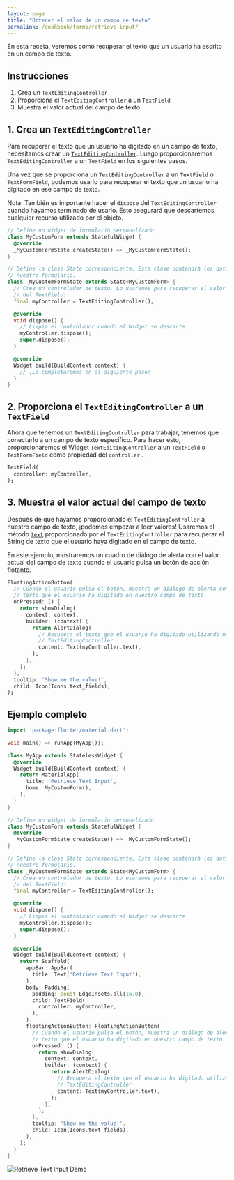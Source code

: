 ```yaml
---
layout: page
title: "Obtener el valor de un campo de texto"
permalink: /cookbook/forms/retrieve-input/
---
```


En esta receta, veremos cómo recuperar el texto que un usuario ha escrito en un campo de texto.

## Instrucciones

  1. Crea un `TextEditingController`
  2. Proporciona el `TextEditingController` a un `TextField`
  3. Muestra el valor actual del campo de texto

## 1. Crea un `TextEditingController`

Para recuperar el texto que un usuario ha digitado en un campo de texto, necesitamos crear un [`TextEditingController`](https://docs.flutter.io/flutter/widgets/TextEditingController-class.html).
Luego proporcionaremos `TextEditingController` a un `TextField` en los siguientes pasos.

Una vez que se proporciona un `TextEditingController` a un `TextField` o `TextFormField`,
podemos usarlo para recuperar el texto que un usuario ha digitado en ese campo de texto.

Nota: También es importante hacer el `dispose` del `TextEditingController` cuando hayamos terminado de usarlo. Esto asegurará que descartemos cualquier recurso utilizado por el objeto.

<!-- skip -->
```dart
// Define un widget de formulario personalizado
class MyCustomForm extends StatefulWidget {
  @override
  _MyCustomFormState createState() => _MyCustomFormState();
}

// Define la clase State correspondiente. Esta clase contendrá los datos relacionados con
// nuestro formulario.
class _MyCustomFormState extends State<MyCustomForm> {
  // Crea un controlador de texto. Lo usaremos para recuperar el valor actual
  // del TextField!
  final myController = TextEditingController();

  @override
  void dispose() {
    // Limpia el controlador cuando el Widget se descarte
    myController.dispose();
    super.dispose();
  }

  @override
  Widget build(BuildContext context) {
    // ¡Lo completaremos en el siguiente paso!
  }
}
```

## 2. Proporciona el `TextEditingController` a un `TextField`

Ahora que tenemos un `TextEditingController` para trabajar, tenemos que conectarlo a un  campo de texto específico. Para hacer esto, proporcionaremos el Widget `TextEditingController` 
a un `TextField` o `TextFormField`  como propiedad del `controller` .

<!-- skip -->
```dart
TextField(
  controller: myController,
);
```

## 3. Muestra el valor actual del campo de texto

Después de que hayamos proporcionado el `TextEditingController` a nuestro campo de texto, ¡podemos empezar a leer valores! Usaremos el método [`text`](https://docs.flutter.io/flutter/widgets/TextEditingController/text.html) 
proporcionado por el `TextEditingController` para recuperar el String de texto que el usuario haya digitado en el campo de texto.

En este ejemplo, mostraremos un cuadro de diálogo de alerta con el valor actual del campo de texto cuando el usuario pulsa un botón de acción flotante.  

<!-- skip -->
```dart
FloatingActionButton(
  // Cuando el usuario pulsa el botón, muestra un diálogo de alerta con el
  // texto que el usuario ha digitado en nuestro campo de texto.
  onPressed: () {
    return showDialog(
      context: context,
      builder: (context) {
        return AlertDialog(
          // Recupera el texto que el usuario ha digitado utilizando nuestro
          // TextEditingController
          content: Text(myController.text),
        );
      },
    );
  },
  tooltip: 'Show me the value!',
  child: Icon(Icons.text_fields),
);
```

## Ejemplo completo

```dart
import 'package:flutter/material.dart';

void main() => runApp(MyApp());

class MyApp extends StatelessWidget {
  @override
  Widget build(BuildContext context) {
    return MaterialApp(
      title: 'Retrieve Text Input',
      home: MyCustomForm(),
    );
  }
}

// Define un widget de formulario personalizado
class MyCustomForm extends StatefulWidget {
  @override
  _MyCustomFormState createState() => _MyCustomFormState();
}

// Define la clase State correspondiente. Esta clase contendrá los datos relacionados con
// nuestro formulario.
class _MyCustomFormState extends State<MyCustomForm> {
  // Crea un controlador de texto. Lo usaremos para recuperar el valor actual
  // del TextField!
  final myController = TextEditingController();

  @override
  void dispose() {
    // Limpia el controlador cuando el Widget se descarte
    myController.dispose();
    super.dispose();
  }

  @override
  Widget build(BuildContext context) {
    return Scaffold(
      appBar: AppBar(
        title: Text('Retrieve Text Input'),
      ),
      body: Padding(
        padding: const EdgeInsets.all(16.0),
        child: TextField(
          controller: myController,
        ),
      ),
      floatingActionButton: FloatingActionButton(
        // Cuando el usuario pulsa el botón, muestra un diálogo de alerta con el
        // texto que el usuario ha digitado en nuestro campo de texto.
        onPressed: () {
          return showDialog(
            context: context,
            builder: (context) {
              return AlertDialog(
                // Recupera el texto que el usuario ha digitado utilizando nuestro
                // TextEditingController
                content: Text(myController.text),
              );
            },
          );
        },
        tooltip: 'Show me the value!',
        child: Icon(Icons.text_fields),
      ),
    );
  }
}
```

![Retrieve Text Input Demo](/images/cookbook/retrieve-input.gif)
